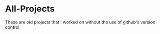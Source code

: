 All-Projects
============

These are old projects that I worked on without the use of github's version control.

